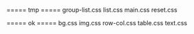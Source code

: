=====    tmp    =====
group-list.css
list.css
main.css
reset.css

=====    ok    =====
bg.css
img.css
row-col.css
table.css
text.css